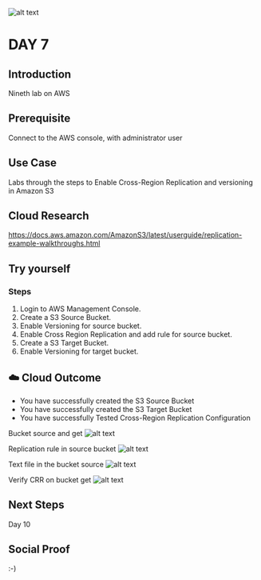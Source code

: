 ![alt text]()

# DAY 7

## Introduction
Nineth lab on AWS

## Prerequisite
Connect to the AWS console, with administrator user

## Use Case
Labs through the steps to Enable Cross-Region Replication and versioning in Amazon S3

## Cloud Research
https://docs.aws.amazon.com/AmazonS3/latest/userguide/replication-example-walkthroughs.html

## Try yourself
### Steps

1. Login to AWS Management Console.
2. Create a S3 Source Bucket.
3. Enable Versioning for source bucket.
4. Enable Cross Region Replication and add rule for source bucket.
5. Create a S3 Target Bucket.
6. Enable Versioning for target bucket.

## ☁️ Cloud Outcome
* You have successfully created the S3 Source Bucket
* You have successfully created the S3 Target Bucket
* You have successfully Tested Cross-Region Replication Configuration

Bucket source and get
![alt text]()

Replication rule in source bucket
![alt text]()

Text file in the bucket source
![alt text]()

Verify CRR on bucket get
![alt text]()

## Next Steps
Day 10

## Social Proof
:-)